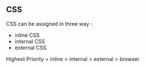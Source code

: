 CSS
----------
CSS can be assigned in three way :
- inline CSS
- internal CSS
- external CSS

Highest Priority = inline > internal > external > browser

